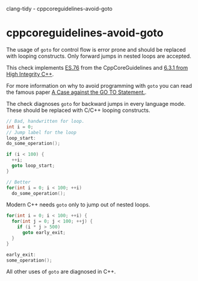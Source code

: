 clang-tidy - cppcoreguidelines-avoid-goto

</div>

# cppcoreguidelines-avoid-goto

The usage of `goto` for control flow is error prone and should be
replaced with looping constructs. Only forward jumps in nested loops are
accepted.

This check implements
[ES.76](https://github.com/isocpp/CppCoreGuidelines/blob/master/CppCoreGuidelines.md#es76-avoid-goto)
from the CppCoreGuidelines and [6.3.1 from High Integrity
C++](http://www.codingstandard.com/rule/6-3-1-ensure-that-the-labels-for-a-jump-statement-or-a-switch-condition-appear-later-in-the-same-or-an-enclosing-block/).

For more information on why to avoid programming with `goto` you can
read the famous paper [A Case against the GO TO
Statement.](https://www.cs.utexas.edu/users/EWD/ewd02xx/EWD215.PDF).

The check diagnoses `goto` for backward jumps in every language mode.
These should be replaced with <span class="title-ref">C/C++</span>
looping constructs.

``` c++
// Bad, handwritten for loop.
int i = 0;
// Jump label for the loop
loop_start:
do_some_operation();

if (i < 100) {
  ++i;
  goto loop_start;
}

// Better
for(int i = 0; i < 100; ++i)
  do_some_operation();
```

Modern C++ needs `goto` only to jump out of nested loops.

``` c++
for(int i = 0; i < 100; ++i) {
  for(int j = 0; j < 100; ++j) {
    if (i * j > 500)
      goto early_exit;
  }
}

early_exit:
some_operation();
```

All other uses of `goto` are diagnosed in
<span class="title-ref">C++</span>.
